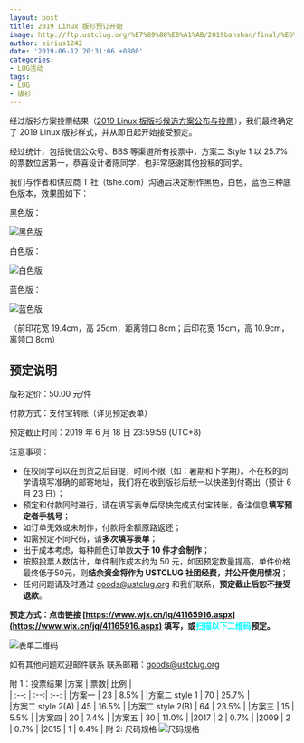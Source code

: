 ```yaml
---
layout: post
title: 2019 Linux 版衫预订开始
image: http://ftp.ustclug.org/%E7%89%88%E8%A1%AB/2019banshan/final/%E6%95%88%E6%9E%9C%E5%9B%BE2.png
author: sirius1242
date: '2019-06-12 20:31:06 +0800'
categories:
- LUG活动
tags:
- LUG
- 版衫
---
```

经过版衫方案投票结果（[2019 Linux 板版衫候选方案公布与投票](https://mp.weixin.qq.com/s?__biz=MzAxMzU3Nzc4NA==&mid=2648663355&idx=1&sn=b45458c08d75d7abf7f97b5fd9ff7458&chksm=838bbe6cb4fc377a64af6ba116bac028f9c5b4bf8535b356f77cd4e1101f641a4e450ea76754&scene=21#wechat_redirect)），我们最终确定了 2019 Linux 版衫样式，并从即日起开始接受预定。

经过统计，包括微信公众号、BBS 等渠道所有投票中，方案二 Style 1 以 25.7% 的票数位居第一，恭喜设计者陈同学，也非常感谢其他投稿的同学。

我们与作者和供应商 T 社（tshe.com）沟通后决定制作黑色，白色，蓝色三种底色版本，效果图如下：

黑色版：

![黑色版](http://ftp.ustclug.org/%E7%89%88%E8%A1%AB/2019banshan/final/black.JPG)

白色版：

![白色版](http://ftp.ustclug.org/%E7%89%88%E8%A1%AB/2019banshan/final/white.jpg)

蓝色版：

![蓝色版](http://ftp.ustclug.org/%E7%89%88%E8%A1%AB/2019banshan/final/blue.jpg)

（前印花宽 19.4cm，高 25cm，距离领口 8cm；后印花宽 15cm，高 10.9cm，离领口 8cm）

## 预定说明

版衫定价：50.00 元/件

付款方式：支付宝转账（详见预定表单）

预定截止时间：2019 年 6 月 18 日 23:59:59 (UTC+8)

注意事项：
- 在校同学可以在到货之后自提，时间不限（如：暑期和下学期）。不在校的同学请填写准确的邮寄地址，我们将在收到版衫后统一以快递到付寄出（预计 6 月 23 日）；
- 预定和付款同时进行，请在填写表单后尽快完成支付宝转账，备注信息**填写预定者手机号**；
- 如订单无效或未制作，付款将全额原路返还；
- 如需预定不同尺码，请**多次填写表单**；
- 出于成本考虑，每种颜色订单数**大于 10 件才会制作**；
- 按照投票人数估计，单件制作成本约为 50 元，如因预定数量提高，单件价格最终低于50元，则**结余资金将作为 USTCLUG 社团经费，并公开使用情况**；
- 任何问题请及时通过 goods@ustclug.org 和我们联系，**预定截止后恕不接受退款**。

**预定方式：点击链接 [https://www.wjx.cn/jq/41165916.aspx](https://www.wjx.cn/jq/41165916.aspx) 填写，或<span style="color:cyan">扫描以下二维码</span>预定。**

![表单二维码](http://ftp.ustclug.org/%E7%89%88%E8%A1%AB/2019banshan/final/book.jpg)

如有其他问题欢迎邮件联系
联系邮箱：[goods@ustclug.org](goods@ustclug.org)

附 1：投票结果
|方案              | 票数| 比例  |   
| :--:            | :--:| :--: |
|方案一            | 23  | 8.5%  |
|方案二 style 1    | 70  | 25.7% |                                             
|方案二 style 2(A) | 45  | 16.5% |
|方案二 style 2(B) | 64  | 23.5% |
|方案三            | 15  | 5.5%  |
|方案四            | 20  | 7.4%  |
|方案五            | 30  | 11.0% |
|2017             | 2   | 0.7%  |
|2009             | 2   | 0.7%  |
|2015             | 1   | 0.4%  |
附 2: 尺码规格
![尺码规格](http://ftp.ustclug.org/%E7%89%88%E8%A1%AB/2019banshan/final/size.jpg)